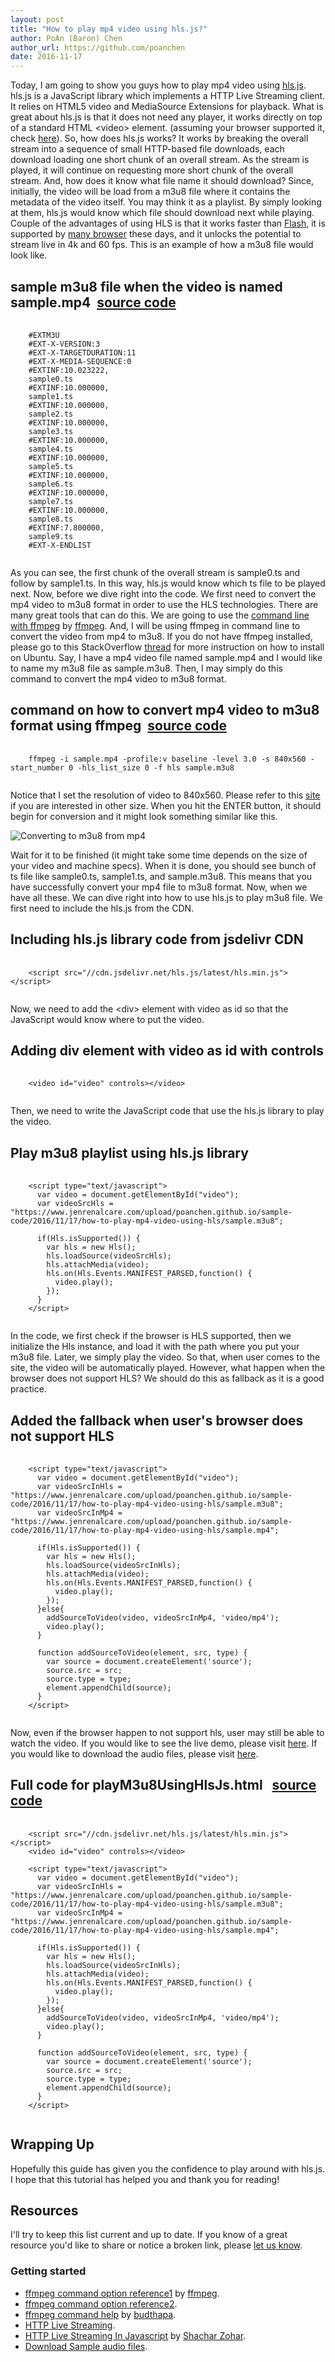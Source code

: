 ```yaml
---
layout: post
title: "How to play mp4 video using hls.js?"
author: PoAn (Baron) Chen
author_url: https://github.com/poanchen
date: 2016-11-17
---
```

Today, I am going to show you guys how to play mp4 video using [hls.js](https://github.com/dailymotion/hls.js/tree/master). hls.js is a JavaScript library which implements a HTTP Live Streaming client. It relies on HTML5 video and MediaSource Extensions for playback. What is great about hls.js is that it does not need any player, it works directly on top of a standard HTML &lt;video&gt; element. (assuming your browser supported it, check [here](http://caniuse.com/#search=MediaSource)). So, how does hls.js works? It works by breaking the overall stream into a sequence of small HTTP-based file downloads, each download loading one short chunk of an overall stream. As the stream is played, it will continue on requesting more short chunk of the overall stream. And, how does it know what file name it should download? Since, initially, the video will be load from a m3u8 file where it contains the metadata of the video itself. You may think it as a playlist. By simply looking at them, hls.js would know which file should download next while playing. Couple of the advantages of using HLS is that it works faster than [Flash](http://www.adobe.com/ca/products/flashplayer.html), it is supported by [many browser](http://caniuse.com/#search=MediaSource) these days, and it unlocks the potential to stream live in 4k and 60 fps. This is an example of how a m3u8 file would look like.

## sample m3u8 file when the video is named sample.mp4&nbsp;&nbsp;<a href="https://github.com/poanchen/code-for-blog/blob/master/2016/11/17/how-to-play-mp4-video-using-hls/sample.m3u8" target="_blank">source code</a>

<pre>
  <code class="java">
    #EXTM3U
    #EXT-X-VERSION:3
    #EXT-X-TARGETDURATION:11
    #EXT-X-MEDIA-SEQUENCE:0
    #EXTINF:10.023222,
    sample0.ts
    #EXTINF:10.000000,
    sample1.ts
    #EXTINF:10.000000,
    sample2.ts
    #EXTINF:10.000000,
    sample3.ts
    #EXTINF:10.000000,
    sample4.ts
    #EXTINF:10.000000,
    sample5.ts
    #EXTINF:10.000000,
    sample6.ts
    #EXTINF:10.000000,
    sample7.ts
    #EXTINF:10.000000,
    sample8.ts
    #EXTINF:7.800000,
    sample9.ts
    #EXT-X-ENDLIST
  </code>
</pre>
As you can see, the first chunk of the overall stream is sample0.ts and follow by sample1.ts. In this way, hls.js would know which ts file to be played next. Now, before we dive right into the code. We first need to convert the mp4 video to m3u8 format in order to use the HLS technologies. There are many great tools that can do this. We are going to use the [command line with ffmpeg](https://linux.die.net/man/1/ffmpeg) by [ffmpeg](https://www.ffmpeg.org/). And, I will be using ffmpeg in command line to convert the video from mp4 to m3u8. If you do not have ffmpeg installed, please go to this StackOverflow [thread](http://stackoverflow.com/questions/29125229/how-to-reinstall-ffmpeg-clean-on-ubuntu-14-04) for more instruction on how to install on Ubuntu. Say, I have a mp4 video file named sample.mp4 and I would like to name my m3u8 file as sample.m3u8. Then, I may simply do this command to convert the mp4 video to m3u8 format.

## command on how to convert mp4 video to m3u8 format using ffmpeg&nbsp;&nbsp;<a href="https://github.com/poanchen/code-for-blog/blob/master/2016/11/17/how-to-play-mp4-video-using-hls/commands.sh" target="_blank">source code</a>

<pre>
  <code class="bash">
    ffmpeg -i sample.mp4 -profile:v baseline -level 3.0 -s 840x560 -start_number 0 -hls_list_size 0 -f hls sample.m3u8
  </code>
</pre>
Notice that I set the resolution of video to 840x560. Please refer to this [site](https://linux.die.net/man/1/ffmpeg) if you are interested in other size. When you hit the ENTER button, it should begin for conversion and it might look something similar like this.

<img src="/img/2016/11/17/how-to-play-mp4-video-using-hls/Converting to m3u8 from mp4.PNG" alt="Converting to m3u8 from mp4">

Wait for it to be finished (it might take some time depends on the size of your video and machine specs). When it is done, you should see bunch of ts file like sample0.ts, sample1.ts, and sample.m3u8. This means that you have successfully convert your mp4 file to m3u8 format. Now, when we have all these. We can dive right into how to use hls.js to play m3u8 file. We first need to include the hls.js from the CDN.

## Including hls.js library code from jsdelivr CDN

<pre>
  <code class="html">
    &lt;script src="//cdn.jsdelivr.net/hls.js/latest/hls.min.js"&gt;&lt;/script&gt;
  </code>
</pre>
Now, we need to add the &lt;div&gt; element with video as id so that the JavaScript would know where to put the video.

## Adding div element with video as id with controls

<pre>
  <code class="html">
    &lt;video id="video" controls&gt;&lt;/video&gt;
  </code>
</pre>
Then, we need to write the JavaScript code that use the hls.js library to play the video.

## Play m3u8 playlist using hls.js library

<pre>
  <code class="html">
    &lt;script type="text/javascript"&gt;
      var video = document.getElementById("video");
      var videoSrcHls = "https://www.jenrenalcare.com/upload/poanchen.github.io/sample-code/2016/11/17/how-to-play-mp4-video-using-hls/sample.m3u8";

      if(Hls.isSupported()) {
        var hls = new Hls();
        hls.loadSource(videoSrcHls);
        hls.attachMedia(video);
        hls.on(Hls.Events.MANIFEST_PARSED,function() {
          video.play();
        });
      }
    &lt;/script&gt;
  </code>
</pre>
In the code, we first check if the browser is HLS supported, then we initialize the Hls instance, and load it with the path where you put your m3u8 file. Later, we simply play the video. So that, when user comes to the site, the video will be automatically played. However, what happen when the browser does not support HLS? We should do this as fallback as it is a good practice.

## Added the fallback when user's browser does not support HLS

<pre>
  <code class="html">
    &lt;script type="text/javascript"&gt;
      var video = document.getElementById("video");
      var videoSrcInHls = "https://www.jenrenalcare.com/upload/poanchen.github.io/sample-code/2016/11/17/how-to-play-mp4-video-using-hls/sample.m3u8";
      var videoSrcInMp4 = "https://www.jenrenalcare.com/upload/poanchen.github.io/sample-code/2016/11/17/how-to-play-mp4-video-using-hls/sample.mp4";

      if(Hls.isSupported()) {
        var hls = new Hls();
        hls.loadSource(videoSrcInHls);
        hls.attachMedia(video);
        hls.on(Hls.Events.MANIFEST_PARSED,function() {
          video.play();
        });
      }else{
        addSourceToVideo(video, videoSrcInMp4, 'video/mp4');
        video.play();
      }

      function addSourceToVideo(element, src, type) {
        var source = document.createElement('source');
        source.src = src;
        source.type = type;
        element.appendChild(source);
      }
    &lt;/script&gt;
  </code>
</pre>
Now, even if the browser happen to not support hls, user may still be able to watch the video. If you would like to see the live demo, please visit [here](https://www.jenrenalcare.com/upload/poanchen.github.io/sample-code/2016/11/17/how-to-play-mp4-video-using-hls/playM3u8UsingHlsJs.html). If you would like to download the audio files, please visit [here](https://www.jenrenalcare.com/upload/poanchen.github.io/sample-code/2016/11/17/how-to-play-mp4-video-using-hls/).

## Full code for playM3u8UsingHlsJs.html &nbsp;&nbsp;<a href="https://github.com/poanchen/code-for-blog/blob/master/2016/11/17/how-to-play-mp4-video-using-hls/playM3u8UsingHlsJs.html" target="_blank">source code</a>

<pre>
  <code class="html">
    &lt;script src="//cdn.jsdelivr.net/hls.js/latest/hls.min.js"&gt;&lt;/script&gt;
    &lt;video id="video" controls&gt;&lt;/video&gt;

    &lt;script type="text/javascript"&gt;
      var video = document.getElementById("video");
      var videoSrcInHls = "https://www.jenrenalcare.com/upload/poanchen.github.io/sample-code/2016/11/17/how-to-play-mp4-video-using-hls/sample.m3u8";
      var videoSrcInMp4 = "https://www.jenrenalcare.com/upload/poanchen.github.io/sample-code/2016/11/17/how-to-play-mp4-video-using-hls/sample.mp4";

      if(Hls.isSupported()) {
        var hls = new Hls();
        hls.loadSource(videoSrcInHls);
        hls.attachMedia(video);
        hls.on(Hls.Events.MANIFEST_PARSED,function() {
          video.play();
        });
      }else{
        addSourceToVideo(video, videoSrcInMp4, 'video/mp4');
        video.play();
      }

      function addSourceToVideo(element, src, type) {
        var source = document.createElement('source');
        source.src = src;
        source.type = type;
        element.appendChild(source);
      }
    &lt;/script&gt;
  </code>
</pre>

## Wrapping Up

Hopefully this guide has given you the confidence to play around with hls.js. I hope that this tutorial has helped you and thank you for reading!

## Resources

I'll try to keep this list current and up to date. If you know of a great resource you'd like to share or notice a broken link, please [let us know](https://github.com/poanchen/poanchen.github.io/issues).

### Getting started

* [ffmpeg command option reference1](http://ffmpeg.org/ffmpeg-all.html#hls) by [ffmpeg](http://ffmpeg.org/).
* [ffmpeg command option reference2](https://linux.die.net/man/1/ffmpeg).
* [ffmpeg command help](http://stackoverflow.com/questions/30912542/mp4-to-hls-using-ffmpeg) by [budthapa](http://stackoverflow.com/users/2489973/budthapa).
* [HTTP Live Streaming](https://en.wikipedia.org/wiki/HTTP_Live_Streaming).
* [HTTP Live Streaming In Javascript](http://blog.peer5.com/http-live-streaming-in-javascript/) by [Shachar Zohar](http://blog.peer5.com/author/shachar-zohar/).
* [Download Sample audio files](https://www.jenrenalcare.com/upload/poanchen.github.io/sample-code/2016/11/17/how-to-play-mp4-video-using-hls/).